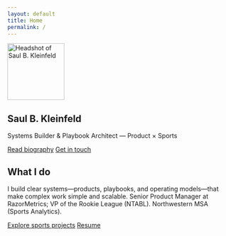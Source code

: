 ```yaml
---
layout: default
title: Home
permalink: /
---
```


<section class="wrap mx-auto px-4 sm:px-6 py-12 sm:py-16">
  <div class="grid grid-cols-1 sm:grid-cols-[120px,1fr] gap-6 items-center">
    <div class="flex sm:block justify-center">
      <img src="{{ '/SBK-Headshot.jpeg' | relative_url }}" alt="Headshot of Saul B. Kleinfeld"
           class="h-28 w-28 sm:h-32 sm:w-32 rounded-full object-cover ring-1 ring-a-line shadow" width="128" height="128" loading="eager">
    </div>
    <div>
      <h1 class="text-4xl sm:text-5xl font-semibold tracking-tight">Saul B. Kleinfeld</h1>
      <p class="mt-3 text-lg text-a-gray">Systems Builder & Playbook Architect — Product × Sports</p>
      <div class="mt-6 flex flex-wrap gap-3">
        <a href="{{ '/biography/' | relative_url }}" class="inline-flex items-center rounded-full bg-a-black text-white px-4 py-2 text-sm hover:opacity-90">Read biography</a>
        <a href="{{ '/contact/' | relative_url }}" class="inline-flex items-center rounded-full border border-a-line px-4 py-2 text-sm hover:bg-white">Get in touch</a>
      </div>
    </div>
  </div>
</section>

<div class="divider"></div>

<section class="wrap mx-auto px-4 sm:px-6 py-12">
  <h2 class="text-2xl font-semibold">What I do</h2>
  <p class="mt-4 text-[17px] text-a-black/90 leading-7">
    I build clear systems—products, playbooks, and operating models—that make complex work simple and scalable.
    Senior Product Manager at RazorMetrics; VP of the Rookie League (NTABL). Northwestern MSA (Sports Analytics).
  </p>
  <div class="mt-6 flex flex-wrap gap-3">
    <a href="{{ '/sports/' | relative_url }}" class="inline-flex items-center rounded-full border border-a-line px-4 py-2 text-sm hover:bg-white">Explore sports projects</a>
    <a href="{{ '/resume/' | relative_url }}" class="inline-flex items-center rounded-full border border-a-line px-4 py-2 text-sm hover:bg-white">Resume</a>
  </div>
</section>